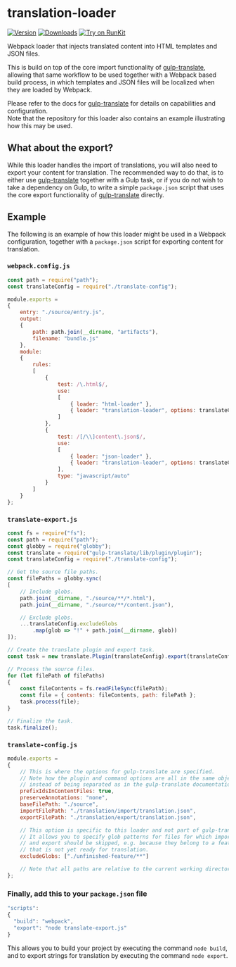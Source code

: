 ﻿translation-loader
==================

[![Version](https://img.shields.io/npm/v/translation-loader.svg)](https://www.npmjs.org/package/translation-loader)
[![Downloads](https://img.shields.io/npm/dm/translation-loader.svg)](https://www.npmjs.com/package/translation-loader)
[![Try on RunKit](https://badge.runkitcdn.com/translation-loader.svg)](https://runkit.com/npm/translation-loader)

Webpack loader that injects translated content into HTML templates and JSON files.

This is build on top of the core import functionality of [gulp-translate](https://www.npmjs.com/package/gulp-translate),
allowing that same workflow to be used together with a Webpack based build process, in which templates and JSON files
will be localized when they are loaded by Webpack.

Please refer to the docs for [gulp-translate](https://www.npmjs.com/package/gulp-translate) for details on capabilities and configuration.<br>
Note that the repository for this loader also contains an example illustrating how this may be used.

## What about the export?

While this loader handles the import of translations, you will also need to export your content for translation.
The recommended way to do that, is to either use [gulp-translate](https://www.npmjs.com/package/gulp-translate) together with a Gulp task, or if you do not wish to take a dependency
on Gulp, to write a simple `package.json` script that uses the core export functionality of [gulp-translate](https://www.npmjs.com/package/gulp-translate) directly.

## Example

The following is an example of how this loader might be used in a Webpack configuration,
together with a `package.json` script for exporting content for translation.

### `webpack.config.js`

```javascript
const path = require("path");
const translateConfig = require("./translate-config");

module.exports =
{
    entry: "./source/entry.js",
    output:
    {
        path: path.join(__dirname, "artifacts"),
        filename: "bundle.js"
    },
    module:
    {
        rules:
        [
            {
                test: /\.html$/,
                use:
                [
                    { loader: "html-loader" },
                    { loader: "translation-loader", options: translateConfig }
                ]
            },
            {
                test: /[/\\]content\.json$/,
                use:
                [
                    { loader: "json-loader" },
                    { loader: "translation-loader", options: translateConfig }
                ],
                type: "javascript/auto"
            }
        ]
    }
};
```

### `translate-export.js`

```javascript
const fs = require("fs");
const path = require("path");
const globby = require("globby");
const translate = require("gulp-translate/lib/plugin/plugin");
const translateConfig = require("./translate-config");

// Get the source file paths.
const filePaths = globby.sync(
[
    // Include globs.
    path.join(__dirname, "./source/**/*.html"),
    path.join(__dirname, "./source/**/content.json"),

    // Exclude globs.
    ...translateConfig.excludeGlobs
        .map(glob => "!" + path.join(__dirname, glob))
]);

// Create the translate plugin and export task.
const task = new translate.Plugin(translateConfig).export(translateConfig);

// Process the source files.
for (let filePath of filePaths)
{
    const fileContents = fs.readFileSync(filePath);
    const file = { contents: fileContents, path: filePath };
    task.process(file);
}

// Finalize the task.
task.finalize();
```

### `translate-config.js`

```javascript
module.exports =
{
    // This is where the options for gulp-translate are specified.
    // Note how the plugin and command options are all in the same object,
    // instead of being separated as in the gulp-translate documentation.
    prefixIdsInContentFiles: true,
    preserveAnnotations: "none",
    baseFilePath: "./source",
    importFilePath: "./translation/import/translation.json",
    exportFilePath: "./translation/export/translation.json",

    // This option is specific to this loader and not part of gulp-translate.
    // It allows you to specify glob patterns for files for which import
    // and export should be skipped, e.g. because they belong to a feature
    // that is not yet ready for translation.
    excludeGlobs: ["./unfinished-feature/**"]

    // Note that all paths are relative to the current working directory.
};
```

### Finally, add this to your `package.json` file

```js
"scripts":
{
  "build": "webpack",
  "export": "node translate-export.js"
}
```

This allows you to build your project by executing the command `node build`,
and to export strings for translation by executing the command `node export`.
